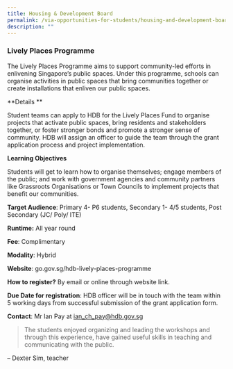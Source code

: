 ```yaml
---
title: Housing & Development Board
permalink: /via-opportunities-for-students/housing-and-development-board/
description: ""
---
```

### Lively Places Programme

The Lively Places Programme aims to support community-led efforts in enlivening Singapore’s public spaces. Under this programme, schools can organise activities in public spaces that bring communities together or create installations that enliven our public spaces.

**Details	**
	
Student teams can apply to HDB for the Lively Places Fund to organise projects that activate public spaces, bring residents and stakeholders together, or foster stronger bonds and promote a stronger sense of community. HDB will assign an officer to guide the team through the grant application process and project implementation.

**Learning Objectives**	
	
Students will get to learn how to organise themselves; engage members of the public; and work with government agencies and community partners like Grassroots Organisations or Town Councils to implement projects that benefit our communities.
	
**Target Audience**: Primary 4- P6 students, Secondary 1- 4/5 students, Post Secondary (JC/ Poly/ ITE)	

**Runtime:** All year round	

**Fee**: Complimentary	

**Modality**: Hybrid

**Website**: go.gov.sg/hdb-lively-places-programme

**How to register?** By email or online through website link.

**Due Date for registration**: HDB officer will be in touch with the team within 5 working days from successful submission of the grant application form.
	
**Contact**: Mr Ian Pay at ian_ch_pay@hdb.gov.sg	

> The students enjoyed organizing and leading the workshops and through this experience, have gained useful skills in teaching and communicating with the public. 


– Dexter Sim, teacher